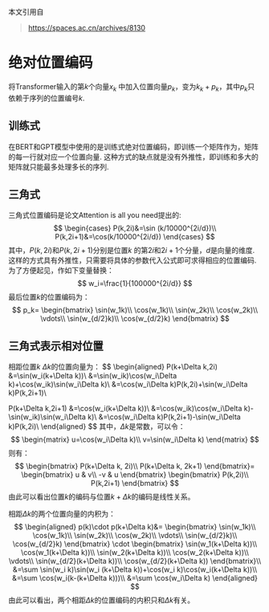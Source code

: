 本文引用自
>https://spaces.ac.cn/archives/8130
# 绝对位置编码 
将Transformer输入的第$k$个向量$x_k$ 中加入位置向量$p_k$，变为$k_k+p_k$，其中$p_k$只依赖于序列的位置编号$k$.
## 训练式
在BERT和GPT模型中使用的是训练式绝对位置编码，即训练一个矩阵作为，矩阵的每一行就对应一个位置向量.
这种方式的缺点就是没有外推性，即训练和多大的矩阵就只能最多处理多长的序列.
## 三角式
三角式位置编码是论文Attention is all you need提出的:
$$
\begin{cases}
P(k,2i)&=\sin (k/10000^{2i/d})\\
P(k,2i+1)&=\cos(k/10000^{2i/d})
\end{cases}
$$
其中，$P(k,2i)$和$P(k,2i+1)$分别是位置$k$ 的第$2i$和$2i+1$个分量，$d$是向量的维度.
这样的方式具有外推性，只需要将具体的参数代入公式即可求得相应的位置编码.
为了方便起见，作如下变量替换：
$$
w_i=\frac{1}{100000^{2i/d}}
$$
最后位置$k$的位置编码为：
$$
p_k=
\begin{bmatrix}
\sin(w_1k)\\
\cos(w_1k)\\
\sin(w_2k)\\
\cos(w_2k)\\
\vdots\\
\sin(w_{d/2}k)\\
\cos(w_{d/2}k)
\end{bmatrix}
$$
## 三角式表示相对位置
相距位置$k$ $\Delta k$的位置向量为：
$$
\begin{aligned}
P(k+\Delta k,2i)
&=\sin(w_i(k+\Delta k))\\
&=\sin(w_ik)\cos(w_i\Delta k)+\cos(w_ik)\sin(w_i\Delta k)\\
&=\cos(w_i\Delta k)P(k,2i)+\sin(w_i\Delta k)P(k,2i+1)\\

P(k+\Delta k,2i+1)
&=\cos(w_i(k+\Delta k))\\
&=\cos(w_ik)\cos(w_i\Delta k)-\sin(w_ik)\sin(w_i\Delta k)\\
&=\cos(w_i\Delta k)P(k,2i+1)-\sin(w_i\Delta k)P(k,2i)\\
\end{aligned}
$$
其中，$\Delta k$是常数，可以令：
$$
\begin{matrix}
u=\cos(w_i\Delta k)\\
v=\sin(w_i\Delta k)
\end{matrix}
$$
则有：
$$
\begin{bmatrix}
P(k+\Delta k, 2i)\\
P(k+\Delta k, 2k+1)
\end{bmatrix}=
\begin{bmatrix}
u & v\\
-v & u
\end{bmatrix}
\begin{bmatrix}
P(k,2i)\\
P(k,2i+1)
\end{bmatrix}
$$
由此可以看出位置$k$的编码与位置$k+\Delta k$的编码是线性关系。

相距$\Delta k$的两个位置向量的内积为：
$$
\begin{aligned}
p(k)\cdot p(k+\Delta k)&=
\begin{bmatrix}
\sin(w_1k)\\
\cos(w_1k)\\
\sin(w_2k)\\
\cos(w_2k)\\
\vdots\\
\sin(w_{d/2}k)\\
\cos(w_{d/2}k)
\end{bmatrix}
\cdot 
\begin{bmatrix}
\sin(w_1(k+\Delta k))\\
\cos(w_1(k+\Delta k))\\
\sin(w_2(k+\Delta k))\\
\cos(w_2(k+\Delta k))\\
\vdots\\
\sin(w_{d/2}(k+\Delta k))\\
\cos(w_{d/2}(k+\Delta k))
\end{bmatrix}\\
&=\sum \sin(w_i k)\sin(w_i (k+\Delta k))+\cos(w_i k)\cos(w_i(k+\Delta k))\\
&=\sum \cos(w_i(k-(k+\Delta k)))\\
&=\sum \cos(w_i\Delta k)
\end{aligned}
$$
由此可以看出，两个相距$\Delta k$的位置编码的内积只和$\Delta k$有关。